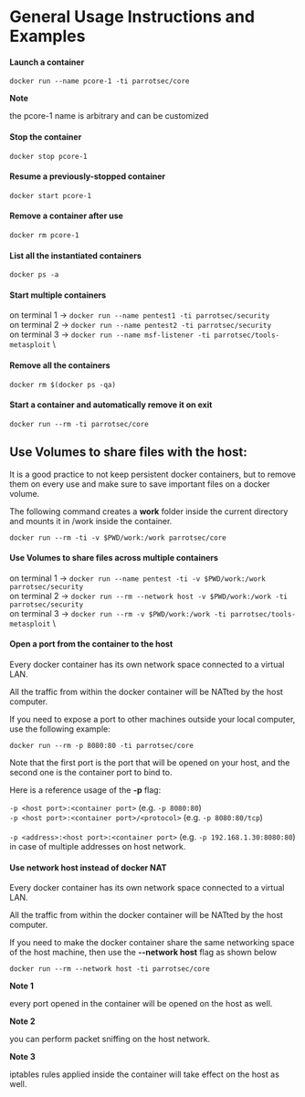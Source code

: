 # General Usage Instructions and Examples #

#### Launch a container ####

    docker run --name pcore-1 -ti parrotsec/core

<div class="panel panel-info">
  <div class="panel-heading">
    <i class="fa fa-info-circle badge" aria-hidden="true"></i>

**Note**

  </div>
  <div class="panel-body">
  the pcore-1 name is arbitrary and can be customized
  </div>
</div>

#### Stop the container ####

    docker stop pcore-1

#### Resume a previously-stopped container ####

    docker start pcore-1

#### Remove a container after use ####

    docker rm pcore-1

#### List all the instantiated containers ####

    docker ps -a

#### Start multiple containers ####

on terminal 1 -> `docker run --name pentest1 -ti parrotsec/security` \
on terminal 2 -> `docker run --name pentest2 -ti parrotsec/security` \
on terminal 3 -> `docker run --name msf-listener -ti parrotsec/tools-metasploit` \

#### Remove all the containers ####

    docker rm $(docker ps -qa)

#### Start a container and automatically remove it on exit ####

    docker run --rm -ti parrotsec/core

## Use Volumes to share files with the host:
It is a good practice to not keep persistent docker containers, but to remove them on every use and make sure to save important files on a docker volume.

The following command creates a **work** folder inside the current directory and mounts it in /work inside the container.

    docker run --rm -ti -v $PWD/work:/work parrotsec/core

#### Use Volumes to share files across multiple containers ####

on terminal 1 -> `docker run --name pentest -ti -v $PWD/work:/work parrotsec/security` \
on terminal 2 -> `docker run --rm --network host -v $PWD/work:/work -ti parrotsec/security` \
on terminal 3 -> `docker run --rm -v $PWD/work:/work -ti parrotsec/tools-metasploit` \

#### Open a port from the container to the host ####

Every docker container has its own network space connected to a virtual LAN.

All the traffic from within the docker container will be NATted by the host computer.

If you need to expose a port to other machines outside your local computer, use the following example:

    docker run --rm -p 8080:80 -ti parrotsec/core

Note that the first port is the port that will be opened on your host, and the second one is the container port to bind to.

Here is a reference usage of the **-p** flag:

`-p <host port>:<container port>` (e.g. `-p 8080:80`) \
`-p <host port>:<container port>/<protocol>` (e.g. `-p 8080:80/tcp`) \
\
`-p <address>:<host port>:<container port>` (e.g. `-p 192.168.1.30:8080:80`) \
in case of multiple addresses on host network.

#### Use network host instead of docker NAT ####

Every docker container has its own network space connected to a virtual LAN.

All the traffic from within the docker container will be NATted by the host computer.

If you need to make the docker container share the same networking space of the host machine, then use the **--network host** flag as shown below

    docker run --rm --network host -ti parrotsec/core

<div class="panel panel-info">
  <div class="panel-heading">
    <i class="fa fa-info-circle badge" aria-hidden="true"></i>

**Note 1**

  </div>
  <div class="panel-body">
  every port opened in the container will be opened on the host as well.
  </div>
</div>


<div class="panel panel-info">
  <div class="panel-heading">
    <i class="fa fa-info-circle badge" aria-hidden="true"></i>

**Note 2**

  </div>
  <div class="panel-body">
  you can perform packet sniffing on the host network.
  </div>
</div>


<div class="panel panel-info">
  <div class="panel-heading">
    <i class="fa fa-info-circle badge" aria-hidden="true"></i>

**Note 3**

  </div>
  <div class="panel-body">
  iptables rules applied inside the container will take effect on the host as well.
  </div>
</div>
